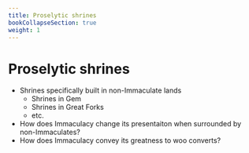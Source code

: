 ```yaml
---
title: Proselytic shrines
bookCollapseSection: true
weight: 1
---
```


# Proselytic shrines

- Shrines specifically built in non-Immaculate lands
  - Shrines in Gem
  - Shrines in Great Forks
  - etc.
- How does Immaculacy change its presentaiton when surrounded by
  non-Immaculates?
- How does Immaculacy convey its greatness to woo converts?
